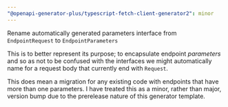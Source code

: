 ```yaml
---
"@openapi-generator-plus/typescript-fetch-client-generator2": minor
---
```


Rename automatically generated parameters interface from `EndpointRequest` to `EndpointParameters`

This is to better represent its purpose; to encapsulate endpoint _parameters_ and so as not to be
confused with the interfaces we might automatically name for a request body that currently end with
`Request`.

This does mean a migration for any existing code with endpoints that have more than one parameters.
I have treated this as a minor, rather than major, version bump due to the prerelease nature
of this generator template.
